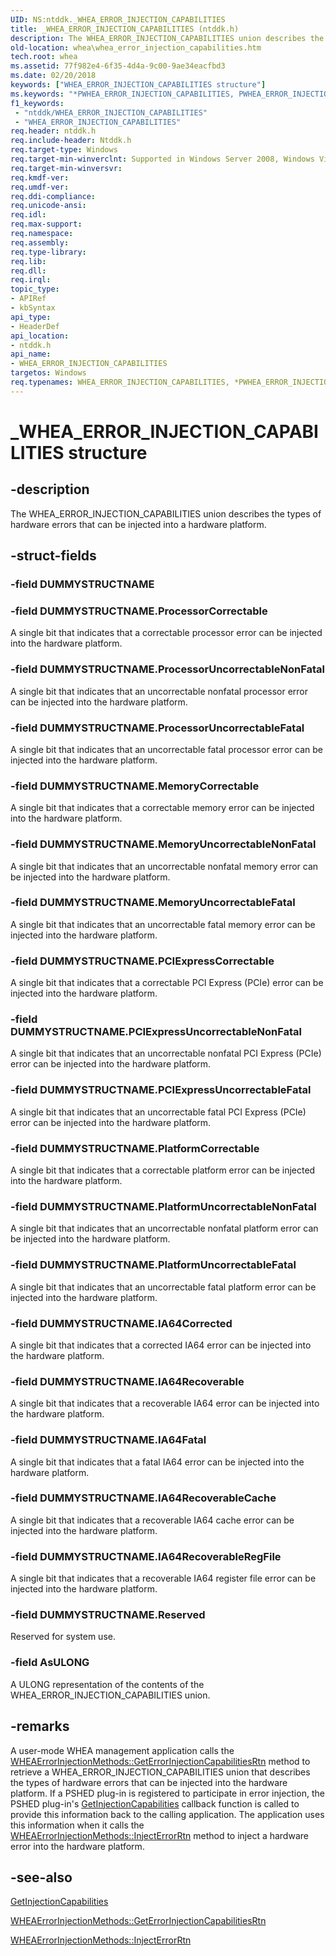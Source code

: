 ```yaml
---
UID: NS:ntddk._WHEA_ERROR_INJECTION_CAPABILITIES
title: _WHEA_ERROR_INJECTION_CAPABILITIES (ntddk.h)
description: The WHEA_ERROR_INJECTION_CAPABILITIES union describes the types of hardware errors that can be injected into a hardware platform.
old-location: whea\whea_error_injection_capabilities.htm
tech.root: whea
ms.assetid: 77f982e4-6f35-4d4a-9c00-9ae34eacfbd3
ms.date: 02/20/2018
keywords: ["WHEA_ERROR_INJECTION_CAPABILITIES structure"]
ms.keywords: "*PWHEA_ERROR_INJECTION_CAPABILITIES, PWHEA_ERROR_INJECTION_CAPABILITIES, PWHEA_ERROR_INJECTION_CAPABILITIES union pointer [WHEA Drivers and Applications], WHEA_ERROR_INJECTION_CAPABILITIES, WHEA_ERROR_INJECTION_CAPABILITIES union [WHEA Drivers and Applications], _WHEA_ERROR_INJECTION_CAPABILITIES, ntddk/PWHEA_ERROR_INJECTION_CAPABILITIES, ntddk/WHEA_ERROR_INJECTION_CAPABILITIES, whea.whea_error_injection_capabilities, whearef_f040c2a7-cded-4903-a19c-c1163870c010.xml"
f1_keywords:
 - "ntddk/WHEA_ERROR_INJECTION_CAPABILITIES"
 - "WHEA_ERROR_INJECTION_CAPABILITIES"
req.header: ntddk.h
req.include-header: Ntddk.h
req.target-type: Windows
req.target-min-winverclnt: Supported in Windows Server 2008, Windows Vista SP1, and later versions of Windows.
req.target-min-winversvr: 
req.kmdf-ver: 
req.umdf-ver: 
req.ddi-compliance: 
req.unicode-ansi: 
req.idl: 
req.max-support: 
req.namespace: 
req.assembly: 
req.type-library: 
req.lib: 
req.dll: 
req.irql: 
topic_type:
- APIRef
- kbSyntax
api_type:
- HeaderDef
api_location:
- ntddk.h
api_name:
- WHEA_ERROR_INJECTION_CAPABILITIES
targetos: Windows
req.typenames: WHEA_ERROR_INJECTION_CAPABILITIES, *PWHEA_ERROR_INJECTION_CAPABILITIES
---
```


# _WHEA_ERROR_INJECTION_CAPABILITIES structure


## -description


The WHEA_ERROR_INJECTION_CAPABILITIES union describes the types of hardware errors that can be injected into a hardware platform.


## -struct-fields




### -field DUMMYSTRUCTNAME

 


### -field DUMMYSTRUCTNAME.ProcessorCorrectable

A single bit that indicates that a correctable processor error can be injected into the hardware platform.


### -field DUMMYSTRUCTNAME.ProcessorUncorrectableNonFatal

A single bit that indicates that an uncorrectable nonfatal processor error can be injected into the hardware platform.


### -field DUMMYSTRUCTNAME.ProcessorUncorrectableFatal

A single bit that indicates that an uncorrectable fatal processor error can be injected into the hardware platform.


### -field DUMMYSTRUCTNAME.MemoryCorrectable

A single bit that indicates that a correctable memory error can be injected into the hardware platform.


### -field DUMMYSTRUCTNAME.MemoryUncorrectableNonFatal

A single bit that indicates that an uncorrectable nonfatal memory error can be injected into the hardware platform.


### -field DUMMYSTRUCTNAME.MemoryUncorrectableFatal

A single bit that indicates that an uncorrectable fatal memory error can be injected into the hardware platform.


### -field DUMMYSTRUCTNAME.PCIExpressCorrectable

A single bit that indicates that a correctable PCI Express (PCIe) error can be injected into the hardware platform.


### -field DUMMYSTRUCTNAME.PCIExpressUncorrectableNonFatal

A single bit that indicates that an uncorrectable nonfatal PCI Express (PCIe) error can be injected into the hardware platform.


### -field DUMMYSTRUCTNAME.PCIExpressUncorrectableFatal

A single bit that indicates that an uncorrectable fatal PCI Express (PCIe) error can be injected into the hardware platform.


### -field DUMMYSTRUCTNAME.PlatformCorrectable

A single bit that indicates that a correctable platform error can be injected into the hardware platform.


### -field DUMMYSTRUCTNAME.PlatformUncorrectableNonFatal

A single bit that indicates that an uncorrectable nonfatal platform error can be injected into the hardware platform.


### -field DUMMYSTRUCTNAME.PlatformUncorrectableFatal

A single bit that indicates that an uncorrectable fatal platform error can be injected into the hardware platform.


### -field DUMMYSTRUCTNAME.IA64Corrected

A single bit that indicates that a corrected IA64 error can be injected into the hardware platform.


### -field DUMMYSTRUCTNAME.IA64Recoverable

A single bit that indicates that a recoverable IA64 error can be injected into the hardware platform.


### -field DUMMYSTRUCTNAME.IA64Fatal

A single bit that indicates that a fatal IA64 error can be injected into the hardware platform.


### -field DUMMYSTRUCTNAME.IA64RecoverableCache

A single bit that indicates that a recoverable IA64 cache error can be injected into the hardware platform.


### -field DUMMYSTRUCTNAME.IA64RecoverableRegFile

A single bit that indicates that a recoverable IA64 register file error can be injected into the hardware platform.


### -field DUMMYSTRUCTNAME.Reserved

Reserved for system use.


### -field AsULONG

A ULONG representation of the contents of the WHEA_ERROR_INJECTION_CAPABILITIES union.


## -remarks



A user-mode WHEA management application calls the <a href="https://docs.microsoft.com/windows-hardware/drivers/ddi/_whea/">WHEAErrorInjectionMethods::GetErrorInjectionCapabilitiesRtn</a> method to retrieve a WHEA_ERROR_INJECTION_CAPABILITIES union that describes the types of hardware errors that can be injected into the hardware platform. If a PSHED plug-in is registered to participate in error injection, the PSHED plug-in's <a href="https://docs.microsoft.com/windows-hardware/drivers/ddi/ntddk/nc-ntddk-pshed_pi_get_injection_capabilities">GetInjectionCapabilities</a> callback function is called to provide this information back to the calling application. The application uses this information when it calls the <a href="https://docs.microsoft.com/windows-hardware/drivers/ddi/_whea/">WHEAErrorInjectionMethods::InjectErrorRtn</a> method to inject a hardware error into the hardware platform.




## -see-also




<a href="https://docs.microsoft.com/windows-hardware/drivers/ddi/ntddk/nc-ntddk-pshed_pi_get_injection_capabilities">GetInjectionCapabilities</a>



<a href="https://docs.microsoft.com/windows-hardware/drivers/ddi/_whea/">WHEAErrorInjectionMethods::GetErrorInjectionCapabilitiesRtn</a>



<a href="https://docs.microsoft.com/windows-hardware/drivers/ddi/_whea/">WHEAErrorInjectionMethods::InjectErrorRtn</a>
 

 

